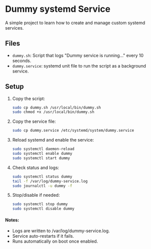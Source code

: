 # Dummy systemd Service

A simple project to learn how to create and manage custom systemd services.

## Files
- `dummy.sh`: Script that logs "Dummy service is running..." every 10 seconds.
- `dummy.service`: systemd unit file to run the script as a background service.

## Setup

1. Copy the script:
    ```bash
   sudo cp dummy.sh /usr/local/bin/dummy.sh
   sudo chmod +x /usr/local/bin/dummy.sh
    ```

2. Copy the service file:
    ```bash
    sudo cp dummy.service /etc/systemd/system/dummy.service
    ```
3. Reload systemd and enable the service:
    ```bash
    sudo systemctl daemon-reload
    sudo systemctl enable dummy
    sudo systemctl start dummy
    ```
4. Check status and logs:
    ```bash
    sudo systemctl status dummy
    tail -f /var/log/dummy-service.log
    sudo journalctl -u dummy -f
    ```
5. Stop/disable if needed:
    ```bash
    sudo systemctl stop dummy
    sudo systemctl disable dummy
    ```

#### Notes:
- Logs are written to /var/log/dummy-service.log.
- Service auto-restarts if it fails.
- Runs automatically on boot once enabled.
